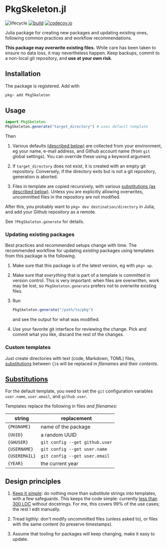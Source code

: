 # PkgSkeleton.jl

![lifecycle](https://img.shields.io/badge/lifecycle-maturing-blue.svg) <!--
![lifecycle](https://img.shields.io/badge/lifecycle-stable-green.svg)
![lifecycle](https://img.shields.io/badge/lifecycle-retired-orange.svg)
![lifecycle](https://img.shields.io/badge/lifecycle-archived-red.svg)
![lifecycle](https://img.shields.io/badge/lifecycle-dormant-blue.svg) -->
[![build](https://github.com/tpapp/PkgSkeleton.jl/workflows/CI/badge.svg)](https://github.com/tpapp/PkgSkeleton.jl/actions?query=workflow%3ACI)
[![codecov.io](http://codecov.io/github/tpapp/PkgSkeleton.jl/coverage.svg?branch=master)](http://codecov.io/github/tpapp/PkgSkeleton.jl?branch=master)

Julia package for creating new packages and updating existing ones, following common practices and workflow recommendations.

**This package may overwrite existing files.** While care has been taken to ensure no data loss, it may nevertheless happen. Keep backups, commit to a non-local git repository, and **use at your own risk**.

## Installation

The package is registered. Add with

```julia
pkg> add PkgSkeleton
```

## Usage

```julia
import PkgSkeleton
PkgSkeleton.generate("target_directory") # uses default template
```

Then

1. Various defaults [(described below)](#substitutions) are collected from your environment, eg your name, e-mail address, and Github account name (from `git` global settings). You can override these using a keyword argument.

2. If `target_directory` does not exist, it is created with an empty git repository. Conversely, if the directory exits but is not a git repository, generation is aborted.

3. Files in template are copied recursively, with various [substitutions (as described below)](#substitutions). Unless you are explicitly allowing overwrites, uncommitted files in the repository are not modified.

After this, you probably want to `pkg> dev destination/directory` in Julia, and add your Github repository as a remote.

See `?PkgSkeleton.generate` for details.

### Updating existing packages

Best practices and recommended setups change with time. The recommended workflow for updating *existing* packages using templates from this package is the following.

1. Make sure that this package is of the latest version, eg with `pkg> up`.

2. Make sure that *everything* that is part of a template is committed in version control. This is very important: when files are overwritten, work may be lost, so `PkgSkeleton.generate` prefers not to overwrite existing files.

3. Run
    ```julia
    PkgSkeleton.generate("/path/to/pkg")
    ```
    and see the output for what was modified.

4. Use your favorite git interface for reviewing the change. Pick and commit what you like, discard the rest of the changes.

### Custom templates

Just create directories with text (code, Markdown, TOML) files, [substitutions](#substitutions) between `{}`s will be replaced in *filenames* and their *contents*.

## [Substitutions](#substitutions)

For the default template, you need to set the `git` configuration variables `user.name`, `user.email`, and `github.user`.

Templates replace the following in files *and filenames*:

| string        | replacement                    |
|---------------|--------------------------------|
| `{PKGNAME}`   | name of the package            |
| `{UUID}`      | a random UUID                  |
| `{GHUSER}`    | `git config --get github.user` |
| `{USERNAME}`  | `git config --get user.name`   |
| `{USEREMAIL}` | `git config --get user.email`  |
| `{YEAR}`      | the current year               |

## Design principles

1. [Keep it simple](https://en.wikipedia.org/wiki/KISS_principle): do nothing more than substitute strings into templates, with a few safeguards. This keeps the code simple: currently [less than 300 LOC](src/PkgSkeleton.jl) without docstrings. For me, this covers 99% of the use cases; the rest I edit manually.

2. Tread ligthly: don't modify uncommitted files (unless asked to), or files with the same content (to preserve timestamps).

3. Assume that tooling for packages will keep changing, make it easy to update.
